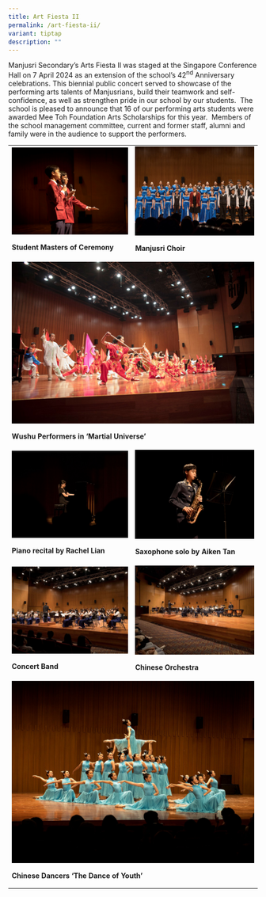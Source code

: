 ```yaml
---
title: Art Fiesta II
permalink: /art-fiesta-ii/
variant: tiptap
description: ""
---
```

<p></p>
<p>Manjusri Secondary’s Arts Fiesta II was staged at the Singapore Conference
Hall on 7 April 2024 as an extension of the school’s 42<sup>nd</sup> Anniversary
celebrations. This biennial public concert served to showcase of the performing
arts talents of Manjusrians, build their teamwork and self-confidence,
as well as strengthen pride in our school by our students.&nbsp; The school
is pleased to announce that 16 of our performing arts students were awarded
Mee Toh Foundation Arts Scholarships for this year.&nbsp; Members of the
school management committee, current and former staff, alumni and family
were in the audience to support the performers.</p>
<table style="minWidth: 50px">
<colgroup>
<col>
<col>
</colgroup>
<tbody>
<tr>
<td rowspan="1" colspan="1">
<div class="isomer-image-wrapper">
<img style="width: 100%" height="auto" width="100%" alt="" src="/images/Spotlight/Art Fest/12_Emcees1.jpg">
</div>
<p><strong>Student Masters of Ceremony</strong>
</p>
</td>
<td rowspan="1" colspan="1">
<div class="isomer-image-wrapper">
<img style="width: 100%" height="auto" width="100%" alt="" src="/images/Spotlight/Art Fest/9_Choir.jpg">
</div>
<p><strong>Manjusri Choir</strong>
</p>
</td>
</tr>
<tr>
<td rowspan="1" colspan="2">
<div class="isomer-image-wrapper">
<img style="width: 100%" height="auto" width="100%" alt="" src="/images/Spotlight/Art Fest/4_Wushu.jpg">
</div>
<p><strong>Wushu Performers in ‘Martial Universe’</strong>
</p>
</td>
</tr>
<tr>
<td rowspan="1" colspan="1">
<div class="isomer-image-wrapper">
<img style="width: 100%" height="auto" width="100%" alt="" src="/images/Spotlight/Art Fest/5_Piano_Solo_by_Rachel_Lian.jpg">
</div>
<p><strong>Piano recital by Rachel Lian</strong>
</p>
</td>
<td rowspan="1" colspan="1">
<div class="isomer-image-wrapper">
<img style="width: 100%" height="auto" width="100%" alt="" src="/images/Spotlight/Art Fest/2_Saxaphone_Solo_by_Aiken_Tan.jpg">
</div>
<p><strong>Saxophone solo by Aiken Tan</strong>
</p>
</td>
</tr>
<tr>
<td rowspan="1" colspan="1">
<div class="isomer-image-wrapper">
<img style="width: 100%" height="auto" width="100%" alt="" src="/images/Spotlight/Art Fest/10_Chinese_Orchestra.jpg">
</div>
<p><strong>Concert Band</strong>
</p>
</td>
<td rowspan="1" colspan="1">
<div class="isomer-image-wrapper">
<img style="width: 100%" height="auto" width="100%" alt="" src="/images/Spotlight/Art Fest/11_Concert_Band.jpg">
</div>
<p><strong>Chinese Orchestra</strong>
</p>
</td>
</tr>
<tr>
<td rowspan="1" colspan="2">
<div class="isomer-image-wrapper">
<img style="width: 100%" height="auto" width="100%" alt="" src="/images/Spotlight/Art Fest/1_Dance.jpg">
</div>
<p><strong>Chinese Dancers ‘The Dance of Youth’</strong>
</p>
</td>
</tr>
</tbody>
</table>
<p></p>
<p></p>